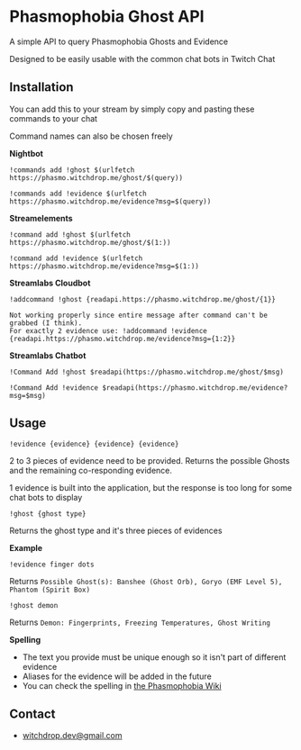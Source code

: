 # Phasmophobia Ghost API

A simple API to query Phasmophobia Ghosts and Evidence

Designed to be easily usable with the common chat bots in Twitch Chat

## Installation
You can add this to your stream by simply copy and pasting these commands to your chat

Command names can also be chosen freely

**Nightbot**
```
!commands add !ghost $(urlfetch https://phasmo.witchdrop.me/ghost/$(query))
```
```
!commands add !evidence $(urlfetch https://phasmo.witchdrop.me/evidence?msg=$(query))
```
**Streamelements**
```
!command add !ghost $(urlfetch https://phasmo.witchdrop.me/ghost/$(1:))
```
```
!command add !evidence $(urlfetch https://phasmo.witchdrop.me/evidence?msg=$(1:))
```
**Streamlabs Cloudbot**
```
!addcommand !ghost {readapi.https://phasmo.witchdrop.me/ghost/{1}}
```
```
Not working properly since entire message after command can't be grabbed (I think). 
For exactly 2 evidence use: !addcommand !evidence {readapi.https://phasmo.witchdrop.me/evidence?msg={1:2}}
```
**Streamlabs Chatbot**
```
!Command Add !ghost $readapi(https://phasmo.witchdrop.me/ghost/$msg)
```
```
!Command Add !evidence $readapi(https://phasmo.witchdrop.me/evidence?msg=$msg)
```
## Usage
```
!evidence {evidence} {evidence} {evidence}
```
2 to 3 pieces of evidence need to be provided. Returns the possible Ghosts and the remaining co-responding evidence. 

1 evidence is built into the application, but the response is too long for some chat bots to display
```
!ghost {ghost type}
```
Returns the ghost type and it's three pieces of evidences

**Example**
```
!evidence finger dots
```
Returns `Possible Ghost(s): Banshee (Ghost Orb), Goryo (EMF Level 5), Phantom (Spirit Box)`
```
!ghost demon
```
Returns `Demon: Fingerprints, Freezing Temperatures, Ghost Writing`

**Spelling**

* The text you provide must be unique enough so it isn't part of different evidence 
* Aliases for the evidence will be added in the future 
* You can check the spelling in [the Phasmophobia Wiki](https://phasmophobia.fandom.com/wiki/Evidence#Ghost_Evidence)
## Contact
* [witchdrop.dev@gmail.com](mailto:witchdrop.dev@gmail.com)
